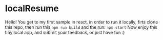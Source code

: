 # localResume

Hello! You get to my first sample in react, in order to run it locally, firts clone this repo, then run this 
`npm run build`
and the run: 
`npm start`
Now enjoy this tiny local app, and submit your feedback, or just have fun :)
